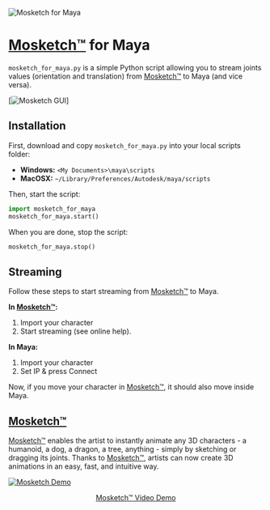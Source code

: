 ![Mosketch for Maya](https://user-images.githubusercontent.com/7549728/28314038-58406cb0-6bb9-11e7-87bc-47d7f9e3d46d.png)

# [Mosketch&trade;](https://www.mokastudio.com) for Maya
```mosketch_for_maya.py``` is a simple Python script allowing you to stream joints values (orientation and translation) from [Mosketch&trade;](https://www.mokastudio.com) to Maya (and vice versa).

[![Mosketch GUI](https://user-images.githubusercontent.com/7549728/28315954-f3c3bba4-6bc0-11e7-8adc-fd99964fd55e.png)]

## Installation
First, download and copy ```mosketch_for_maya.py``` into your local scripts folder:
* __Windows:__ ```<My Documents>\maya\scripts```
* __MacOSX:__ ```~/Library/Preferences/Autodesk/maya/scripts```

Then, start the script:
```python
import mosketch_for_maya
mosketch_for_maya.start()
```
When you are done, stop the script:
```python
mosketch_for_maya.stop()
```
## Streaming
Follow these steps to start streaming from [Mosketch&trade;](https://www.mokastudio.com) to Maya.

__In [Mosketch&trade;](https://www.mokastudio.com):__ 
1. Import your character
2. Start streaming (see online help).

__In Maya:__
1. Import your character
2. Set IP & press Connect

Now, if you move your character in [Mosketch&trade;](https://www.mokastudio.com), it should also move inside Maya.

## [Mosketch&trade;](https://www.mokastudio.com)
[Mosketch&trade;](https://www.mokastudio.com) enables the artist to instantly animate any 3D characters - a humanoid, a dog, a dragon, a  tree, anything - simply by sketching or dragging its joints. 
Thanks to [Mosketch&trade;](https://www.mokastudio.com), artists can now create 3D animations in an easy, fast, and intuitive way.

[![Mosketch Demo](https://user-images.githubusercontent.com/7549728/28310538-137f0656-6bad-11e7-826a-7b971637dbf5.png)](https://player.vimeo.com/video/205231700?autoplay=1)
<p align="center">
<a href="https://vimeo.com/205231700">Mosketch&trade; Video Demo</a>
</p>
